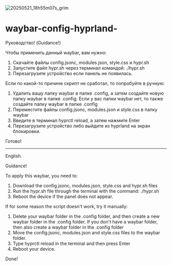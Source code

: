 ![20250521_18h55m07s_grim](https://github.com/user-attachments/assets/d694820d-cac8-4e6d-af98-22de41c40d07)
# waybar-config-hyprland-

Руководство! (Guidance!)

Чтобы применить данный waybar, вам нужно:
1) Скачайте файлы  config.jsonc, modules.json, style.css и hypr.sh
2) Запустите файл hypr.sh через терминал командой: ./hypr.sh
3) Перезагрузите устройство если панель не появилась.

Если по какой-то причине скрипт не сработал, то попробуйте в ручную:
1) Удалить вашу папку waybar в папке .config, а затем создайте новую папку waybar в папке .config. Если у вас папки waybar нет, то также создайте папку waybar в папке .config
2) Переместите файлы config.jsonc, modules.json и style.css в папку waybar
3) Введите в терминал hyprctl reload, а затем нажмите Enter
4) Перезагрузите устройство либо выйдите из hyprland на экран блокировки.

Готово!
______________________________________________________________________________________________________________________________________________________________________________________________________
English.

Guidance!

To apply this waybar, you need to:
1) Download the config.jsonc, modules.json, style.css and hypr.sh files
2) Run the hypr.sh file through the terminal with the command: ./hypr.sh
3) Reboot the device if the panel does not appear.

If for some reason the script doesn't work, try it manually:
1) Delete your waybar folder in the .config folder, and then create a new waybar folder in the .config folder. If you don't have a waybar folder, then also create a waybar folder in the .config folder
2) Move the config.jsonc, modules.json and style.css files to the waybar folder.
3) Type hyprctl reload in the terminal and then press Enter
4) Reboot your device.

Done!
